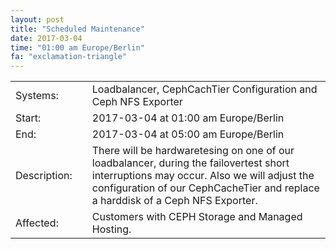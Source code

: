 ```yaml
---
layout: post
title: "Scheduled Maintenance"
date: 2017-03-04
time: "01:00 am Europe/Berlin"
fa: "exclamation-triangle"
---
```


|                   |   |                                                                      |
|-------------------|---|----------------------------------------------------------------------|
| Systems:          |   | Loadbalancer, CephCachTier Configuration and Ceph NFS Exporter                                |
| Start:            |   | 2017-03-04 at 01:00 am Europe/Berlin                                                  | 
| End:              |   | 2017-03-04 at 05:00 am Europe/Berlin                                |    
| Description:      |   | There will be hardwaretesing on one of our loadbalancer, during the failovertest short interruptions may occur. Also we will adjust the configuration of our CephCacheTier and replace a harddisk of a Ceph NFS Exporter. |
| Affected:         |   | Customers with CEPH Storage and Managed Hosting.
